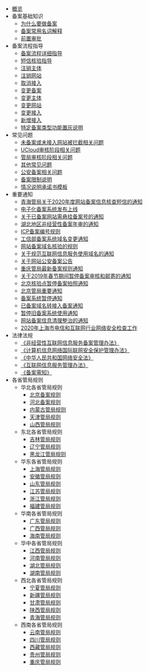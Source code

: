 
* [概览](/beian1/README)
* 备案基础知识
    * [为什么要做备案](/beian1/basics/knowledge)
    * [备案常用名词解释](/beian1/basics/knowledge1)
    * [前置审批](/beian1/basics/knowledge2)
* 备案流程指导
    * [备案流程详细指导](/beian1/guidance/guidance1)
    * [短信核验指导](/beian1/guidance/guidance2)
    * [注销主体](/beian1/guidance/guidance4)
    * [注销网站](/beian1/guidance/guidance5)
    * [取消接入](/beian1/guidance/guidance6)
    * [变更备案](/beian1/guidance/guidance7)
    * [变更主体](/beian1/guidance/guidance10)
    * [变更网站](/beian1/guidance/guidance11)
    * [变更接入](/beian1/guidance/guidance8)
    * [新增接入](/beian1/guidance/guidance9)
    * [特定备案类型功能置灰说明](/beian1/guidance/guidance12)
* 常见问题
    * [未备案或未接入网站被拦截相关问题](/beian1/problem/problem5)
    * [UCloud审核阶段相关问题](/beian1/problem/problem2)
    * [管局审核阶段相关问题](/beian1/problem/problem3)
    * [其他常见问题](/beian1/problem/problem4)
    * [公安备案相关问题](/beian1/problem/problem6)
    * [备案限制说明](/beian1/problem/problem8)
    * [情况说明承诺书模板](/beian1/problem/problem9)
* 重要通知
    * [青海管局关于2020年度网站备案信息核查短信的通知](/beian1/notice/notice19)
    * [电子化备案系统发布上线](/beian1/notice/notice17)
    * [关于已备案网站需悬挂备案号的通知](/beian1/notice/notice15)
    * [湖北地区非经营性备案年审的通知](/beian1/notice/notice16)
    * [ICP备案编号规则](/beian1/notice/notice14)
    * [工信部备案系统域名变更通知](/beian1/notice/notice13)
    * [网站备案域名核验的规则](/beian1/notice/notice9)
    * [关于规范互联网信息服务使用域名的通知](/beian1/notice/notice2)
    * [关于网站公安备案公告](/beian1/notice/notice1)
    * [重庆管局最新备案规则通知](/beian1/notice/notice3)
    * [关于2019年春节期间暂停备案审核和邮寄的通知](/beian1/notice/notice11)
    * [北京核验点暂停备案拍照通知](/beian1/notice/notice7)
    * [北京管局重要通知](/beian1/notice/notice4)
    * [备案系统暂停通知](/beian1/notice/notice12)
    * [已备案域名转接入备案通知](/beian1/notice/notice5)
    * [暂停旧备案系统使用通知](/beian1/notice/notice6)
    * [网站备案信息清理整治的通知](/beian1/notice/notice8)
    * [2020年上海市电信和互联网行业网络安全检查工作](/beian1/notice/notice18)
* 法律法规
    * [《非经营性互联网信息服务备案管理办法》](/beian1/regulations/regulations1)
    * [《计算机信息网络国际联网安全保护管理办法》](/beian1/regulations/regulations2)
    * [《中华人民共和国网络安全法》](/beian1/regulations/regulations3)
    * [《互联网信息服务管理办法》](/beian1/regulations/regulations4)
    * [《备案需知》](/beian1/regulations/regulations5)
* 各省管局规则
    * 华北各省管局规则
        * [北京备案规则](/beian1/rule/rule1/beijing)
        * [河北备案规则](/beian1/rule/rule1/hebei)
        * [内蒙古管局规则](/beian1/rule/rule1/neimenggu)
        * [天津管局规则](/beian1/rule/rule1/tianjin)
        * [山西管局规则](/beian1/rule/rule1/shanxi)
    * 东北各省管局规则
        * [吉林管局规则](/beian1/rule/rule2/jilin)
        * [辽宁管局规则](/beian1/rule/rule2/liaoning)
        * [黑龙江管局规则](/beian1/rule/rule2/heilongjiang)
    * 华东各省管局规则
        * [上海管局规则](/beian1/rule/rule3/shanghai)
        * [安徽管局规则](/beian1/rule/rule3/anhui)
        * [山东管局规则](/beian1/rule/rule3/shandong)
        * [江苏管局规则](/beian1/rule/rule3/jiangsu)
        * [浙江管局规则](/beian1/rule/rule3/zhejiang)
        * [福建管局规则](/beian1/rule/rule3/fujian)
    * 华南各省管局规则
        * [广东管局规则](/beian1/rule/rule4/guangdong)
        * [广西管局规则](/beian1/rule/rule4/guangxi)
        * [海南管局规则](/beian1/rule/rule4/hainan)
    * 华中各省管局规则
        * [江西管局规则](/beian1/rule/rule5/jiangxi)
        * [河南管局规则](/beian1/rule/rule5/henan)
        * [湖北管局规则](/beian1/rule/rule5/hubei)
        * [湖南管局规则](/beian1/rule/rule5/hunan)
    * 西北各省管局规则
        * [宁夏管局规则](/beian1/rule/rule6/ningxia)
        * [新疆管局规则](/beian1/rule/rule6/xinjiang)
        * [甘肃管局规则](/beian1/rule/rule6/gansu)
        * [陕西管局规则](/beian1/rule/rule6/shanxi3)
        * [青海管局规则](/beian1/rule/rule6/qinghai)
    * 西南各省管局规则
        * [云南管局规则](/beian1/rule/rule7/yunnan)
        * [四川管局规则](/beian1/rule/rule7/sichuan)
        * [西藏管局规则](/beian1/rule/rule7/xizang)
        * [贵州管局规则](/beian1/rule/rule7/guizhou)
        * [重庆管局规则](/beian1/rule/rule7/chongqing)
